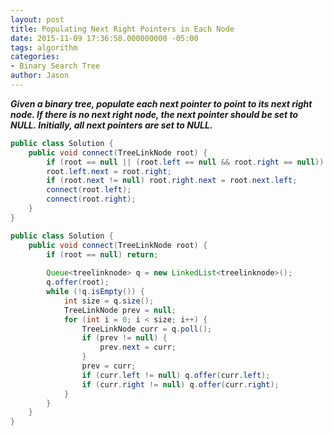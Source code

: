 ```yaml
---
layout: post
title: Populating Next Right Pointers in Each Node
date: 2015-11-09 17:36:58.000000000 -05:00
tags: algorithm
categories:
- Binary Search Tree
author: Jason
---
```

<p><strong><em>Given a binary tree, populate each next pointer to point to its next right node. If there is no next right node, the next pointer should be set to NULL. Initially, all next pointers are set to NULL.</em></strong></p>


``` java
public class Solution {
    public void connect(TreeLinkNode root) {
        if (root == null || (root.left == null && root.right == null)) return;
        root.left.next = root.right;
        if (root.next != null) root.right.next = root.next.left;
        connect(root.left);
        connect(root.right);
    }
}
```

``` java
public class Solution {
    public void connect(TreeLinkNode root) {
        if (root == null) return;
        
        Queue<treelinknode> q = new LinkedList<treelinknode>();
        q.offer(root);
        while (!q.isEmpty()) {
            int size = q.size();
            TreeLinkNode prev = null;
            for (int i = 0; i < size; i++) {
                TreeLinkNode curr = q.poll();
                if (prev != null) {
                    prev.next = curr;
                }
                prev = curr;
                if (curr.left != null) q.offer(curr.left);
                if (curr.right != null) q.offer(curr.right);
            }
        }
    }
}
```
